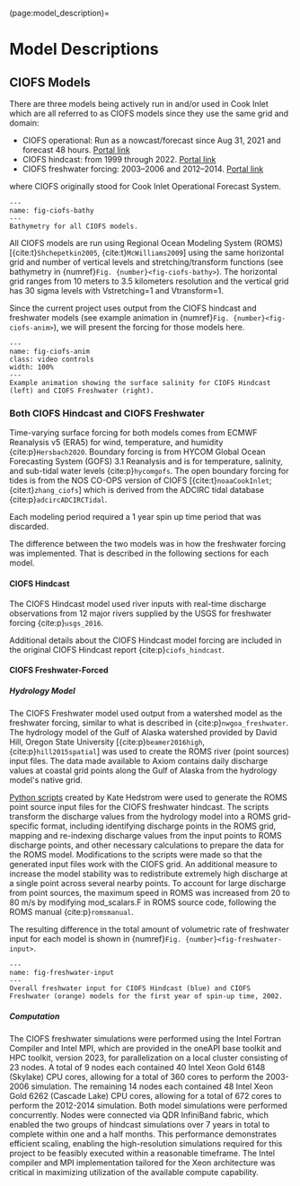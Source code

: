 (page:model_description)=
# Model Descriptions

## CIOFS Models

There are three models being actively run in and/or used in Cook Inlet which are all referred to as CIOFS models since they use the same grid and domain:

* CIOFS operational: Run as a nowcast/forecast since Aug 31, 2021 and forecast 48 hours. [Portal link](https://portal.aoos.org/?ls=nXIcHlsW#module-metadata/60fb5c3c-3b2f-44eb-9d14-536fcaeebbe6)
* CIOFS hindcast: from 1999 through 2022. [Portal link](https://portal.aoos.org/?ls=nXIcHlsW#module-metadata/ff82ba46-9d33-487e-aa83-d57c7521d6b0)
* CIOFS freshwater forcing: 2003–2006 and 2012–2014. [Portal link]()

where CIOFS originally stood for Cook Inlet Operational Forecast System.

```{figure} https://ciofs.axds.co/_images/ciofs_bathy.png
---
name: fig-ciofs-bathy
---
Bathymetry for all CIOFS models.
```

All CIOFS models are run using Regional Ocean Modeling System (ROMS) [{cite:t}`Shchepetkin2005`, {cite:t}`McWilliams2009`] using the same horizontal grid and number of vertical levels and stretching/transform functions (see bathymetry in {numref}`Fig. {number}<fig-ciofs-bathy>`). The horizontal grid ranges from 10 meters to 3.5 kilometers resolution and the vertical grid has 30 sigma levels with Vstretching=1 and Vtransform=1. 

Since the current project uses output from the CIOFS hindcast and freshwater models (see example animation in {numref}`Fig. {number}<fig-ciofs-anim>`), we will present the forcing for those models here.


```{figure} images/ciofs_freshwater.mp4
---
name: fig-ciofs-anim
class: video controls
width: 100%
---
Example animation showing the surface salinity for CIOFS Hindcast (left) and CIOFS Freshwater (right).
```

### Both CIOFS Hindcast and CIOFS Freshwater

Time-varying surface forcing for both models comes from ECMWF Reanalysis v5 (ERA5) for wind, temperature, and humidity {cite:p}`Hersbach2020`. Boundary forcing is from HYCOM Global Ocean Forecasting System (GOFS) 3.1 Reanalysis and is for temperature, salinity, and sub-tidal water levels {cite:p}`hycomgofs`. The open boundary forcing for tides is from the NOS CO-OPS version of CIOFS [{cite:t}`noaaCookInlet`; {cite:t}`zhang_ciofs`] which is derived from the ADCIRC tidal database {cite:p}`adcircADCIRCTidal`.

Each modeling period required a 1 year spin up time period that was discarded.

The difference between the two models was in how the freshwater forcing was implemented. That is described in the following sections for each model.


#### CIOFS Hindcast

The CIOFS Hindcast model used river inputs with real-time discharge observations from 12 major rivers supplied by the USGS for freshwater forcing {cite:p}`usgs_2016`.

Additional details about the CIOFS Hindcast model forcing are included in the original CIOFS Hindcast report {cite:p}`ciofs_hindcast`.


#### CIOFS Freshwater-Forced

##### Hydrology Model

The CIOFS Freshwater model used output from a watershed model as the freshwater forcing, similar to what is described in {cite:p}`nwgoa_freshwater`. The hydrology model of the Gulf of Alaska watershed provided by David Hill, Oregon State University [{cite:p}`beamer2016high`, {cite:p}`hill2015spatial`] was used to create the ROMS river (point sources) input files. The data made available to Axiom contains daily discharge values at coastal grid points along the Gulf of Alaska from the hydrology model's native grid.

[Python scripts](https://github.com/ESMG/pyroms/tree/python3/examples/Hill_runoff/new_ROMS) created by Kate Hedstrom were used to generate the ROMS point source input files for the CIOFS freshwater hindcast. The scripts transform the discharge values from the hydrology model into a ROMS grid-specific format, including identifying discharge points in the ROMS grid, mapping and re-indexing discharge values from the input points to ROMS discharge points, and other necessary calculations to prepare the data for the ROMS model. Modifications to the scripts were made so that the generated input files work with the CIOFS grid. An additional measure to increase the model stability was to redistribute extremely high discharge at a single point across several nearby points. To account for large discharge from point sources, the maximum speed in ROMS was increased from 20 to 80 m/s by modifying mod_scalars.F in ROMS source code, following the ROMS manual {cite:p}`romsmanual`.

The resulting difference in the total amount of volumetric rate of freshwater input for each model is shown in {numref}`Fig. {number}<fig-freshwater-input>`.

```{figure} images/freshwater_input.png
---
name: fig-freshwater-input
---
Overall freshwater input for CIOFS Hindcast (blue) and CIOFS Freshwater (orange) models for the first year of spin-up time, 2002.
```


##### Computation

The CIOFS freshwater simulations were performed using the Intel Fortran Compiler and Intel MPI, which are provided in the oneAPI base toolkit and HPC toolkit, version 2023, for parallelization on a local cluster consisting of 23 nodes. A total of 9 nodes each contained 40 Intel Xeon Gold 6148 (Skylake) CPU cores, allowing for a total of 360 cores to perform the 2003-2006 simulation. The remaining 14 nodes each contained 48 Intel Xeon Gold 6262 (Cascade Lake) CPU cores, allowing for a total of 672 cores to perform the 2012-2014 simulation. Both model simulations were performed concurrently. Nodes were connected via QDR InfiniBand fabric, which enabled the two groups of hindcast simulations over 7 years in total to complete within one and a half months. This performance demonstrates efficient scaling, enabling the high-resolution simulations required for this project to be feasibly executed within a reasonable timeframe. The Intel compiler and MPI implementation tailored for the Xeon architecture was critical in maximizing utilization of the available compute capability.

